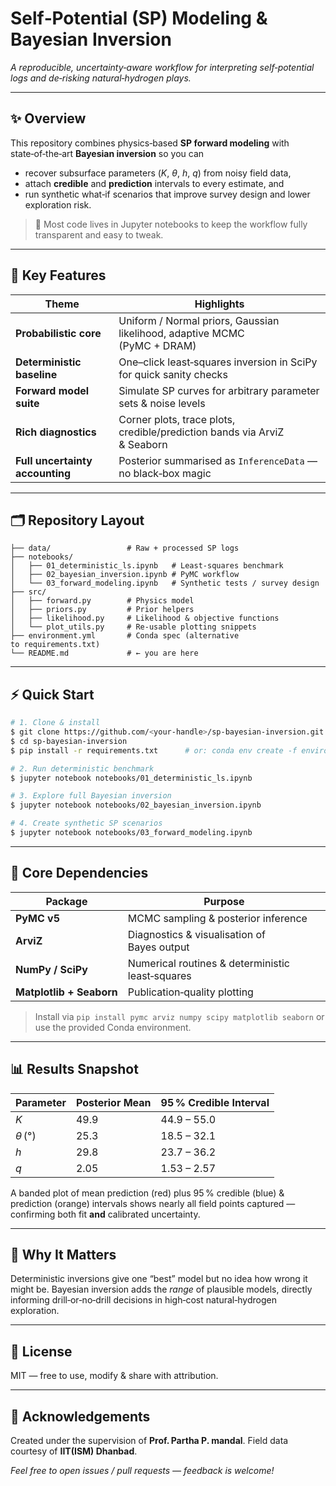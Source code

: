 # Self‑Potential (SP) Modeling & Bayesian Inversion

*A reproducible, uncertainty‑aware workflow for interpreting self‑potential logs and de‑risking natural‑hydrogen plays.*

---

## ✨ Overview

This repository combines physics‑based **SP forward modeling** with state‑of‑the‑art **Bayesian inversion** so you can

* recover subsurface parameters ($K$, $\theta$, $h$, $q$) from noisy field data,
* attach **credible** and **prediction** intervals to every estimate, and
* run synthetic what‑if scenarios that improve survey design and lower exploration risk.

> 🔬  Most code lives in Jupyter notebooks to keep the workflow fully transparent and easy to tweak.

---

## 🚀 Key Features

| Theme                           | Highlights                                                                |
| ------------------------------- | ------------------------------------------------------------------------- |
| **Probabilistic core**          | Uniform / Normal priors, Gaussian likelihood, adaptive MCMC (PyMC + DRAM) |
| **Deterministic baseline**      | One–click least‑squares inversion in SciPy for quick sanity checks        |
| **Forward model suite**         | Simulate SP curves for arbitrary parameter sets & noise levels            |
| **Rich diagnostics**            | Corner plots, trace plots, credible/prediction bands via ArviZ & Seaborn  |
| **Full uncertainty accounting** | Posterior summarised as `InferenceData` — no black‑box magic              |

---

## 🗂 Repository Layout

```
├── data/                 # Raw + processed SP logs
├── notebooks/
│   ├── 01_deterministic_ls.ipynb   # Least‑squares benchmark
│   ├── 02_bayesian_inversion.ipynb # PyMC workflow
│   └── 03_forward_modeling.ipynb   # Synthetic tests / survey design
├── src/
│   ├── forward.py        # Physics model
│   ├── priors.py         # Prior helpers
│   ├── likelihood.py     # Likelihood & objective functions
│   └── plot_utils.py     # Re‑usable plotting snippets
├── environment.yml       # Conda spec (alternative to requirements.txt)
└── README.md             # ← you are here
```

---

## ⚡ Quick Start

```bash
# 1. Clone & install
$ git clone https://github.com/<your‑handle>/sp-bayesian-inversion.git
$ cd sp-bayesian-inversion
$ pip install -r requirements.txt      # or: conda env create -f environment.yml

# 2. Run deterministic benchmark
$ jupyter notebook notebooks/01_deterministic_ls.ipynb

# 3. Explore full Bayesian inversion
$ jupyter notebook notebooks/02_bayesian_inversion.ipynb

# 4. Create synthetic SP scenarios
$ jupyter notebook notebooks/03_forward_modeling.ipynb
```

---

## 🔧 Core Dependencies

| Package                  | Purpose                                          |
| ------------------------ | ------------------------------------------------ |
| **PyMC v5**              | MCMC sampling & posterior inference              |
| **ArviZ**                | Diagnostics & visualisation of Bayes output      |
| **NumPy / SciPy**        | Numerical routines & deterministic least‑squares |
| **Matplotlib + Seaborn** | Publication‑quality plotting                     |

> Install via `pip install pymc arviz numpy scipy matplotlib seaborn` or use the provided Conda environment.

---

## 📊 Results Snapshot

| Parameter    | Posterior Mean | 95 % Credible Interval |
| ------------ | -------------- | ---------------------- |
| $K$          | 49.9           | 44.9 – 55.0            |
| $\theta$ (°) | 25.3           | 18.5 – 32.1            |
| $h$          | 29.8           | 23.7 – 36.2            |
| $q$          | 2.05           | 1.53 – 2.57            |

A banded plot of mean prediction (red) plus 95 % credible (blue) & prediction (orange) intervals shows nearly all field points captured — confirming both fit **and** calibrated uncertainty.

---

## 🤔 Why It Matters

Deterministic inversions give one “best” model but no idea how wrong it might be.  Bayesian inversion adds the *range* of plausible models, directly informing drill‑or‑no‑drill decisions in high‑cost natural‑hydrogen exploration.

---

## 📄 License

MIT — free to use, modify & share with attribution.

---

## 🙌 Acknowledgements

Created under the supervision of **Prof. Partha P. mandal**. Field data courtesy of **IIT(ISM) Dhanbad**.

*Feel free to open issues / pull requests — feedback is welcome!*
